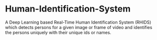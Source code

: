 # Human-Identification-System
A Deep Learning based Real-Time Human Identification System (RHIDS) which detects persons for a given image or frame of video and identifies the persons uniquely with their unique ids or names. 
